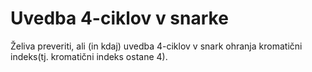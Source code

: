 # Uvedba 4-ciklov v snarke

Želiva preveriti, ali (in kdaj) uvedba 4-ciklov v snark ohranja kromatični
	indeks(tj. kromatični indeks ostane 4).
